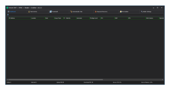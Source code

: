 ![Screenshot](https://raw.githubusercontent.com/NE0WISE/rat-dump/refs/heads/main/VenomRAT%20v6.0.3/Screenshot.png)
